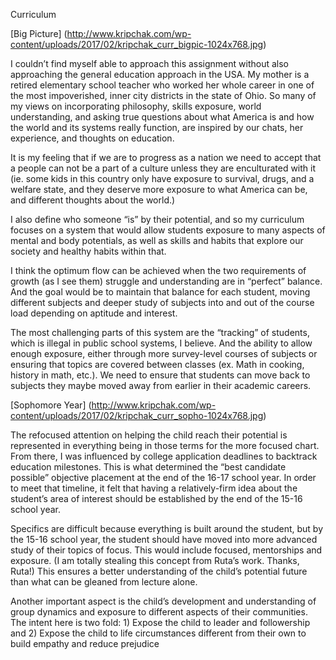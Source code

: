 Curriculum

[Big Picture] (http://www.kripchak.com/wp-content/uploads/2017/02/kripchak_curr_bigpic-1024x768.jpg)


I couldn’t find myself able to approach this assignment without also approaching the general education approach in the USA. My mother is a retired elementary school teacher who worked her whole career in one of the most impoverished, inner city districts in the state of Ohio. So many of my views on incorporating philosophy, skills exposure, world understanding, and asking true questions about what America is and how the world and its systems really function, are inspired by our chats, her experience, and thoughts on education.

It is my feeling that if we are to progress as a nation we need to accept that a people can not be a part of a culture unless they are enculturated with it (ie. some kids in this country only have exposure to survival, drugs, and a welfare state, and they deserve more exposure to what America can be, and different thoughts about the world.)

I also define who someone “is” by their potential, and so my curriculum focuses on a system that would allow students exposure to many aspects of mental and body potentials, as well as skills and habits that explore our society and healthy habits within that.

I think the optimum flow can be achieved when the two requirements of growth  (as I see them) struggle and understanding are in “perfect” balance. And the goal would be to maintain that balance for each student, moving different subjects and deeper study of subjects into and out of the course load depending on aptitude and interest.

The most challenging parts of this system are the “tracking” of students, which is illegal in public school systems, I believe. And the ability to allow enough exposure, either through more survey-level courses of subjects or ensuring that topics are covered between classes (ex. Math in cooking, history in math, etc.). We need to ensure that students can move back to subjects they maybe moved away from earlier in their academic careers. 


[Sophomore Year] (http://www.kripchak.com/wp-content/uploads/2017/02/kripchak_curr_sopho-1024x768.jpg)

The refocused attention on helping the child reach their potential is represented in everything being in those terms for the more focused chart. From there, I was influenced by college application deadlines to backtrack education milestones. This is what determined the “best candidate possible” objective placement at the end of the 16-17 school year. In order to meet that timeline, it felt that having a relatively-firm idea about the student’s area of interest should be established by the end of the 15-16 school year.

Specifics are difficult because everything is built around the student, but by the 15-16 school year, the student should have moved into more advanced study of their topics of focus. This would include focused, mentorships and exposure. (I am totally stealing this concept from Ruta’s work. Thanks, Ruta!) This ensures a better understanding of the child’s potential future than what can be gleaned from lecture alone.

Another important aspect is the child’s development and understanding of group dynamics and exposure to different aspects of their communities. The intent here is two fold: 1) Expose the child to leader and followership and 2) Expose the child to life circumstances different from their own to build empathy and reduce prejudice
